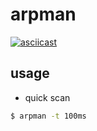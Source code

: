 arpman
======
[![asciicast](https://asciinema.org/a/bzUlttDt3N1s5jQm6tteKskO5.png)](https://asciinema.org/a/bzUlttDt3N1s5jQm6tteKskO5)


## usage
- quick scan
```bash
$ arpman -t 100ms
```
